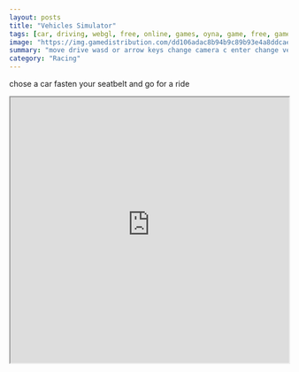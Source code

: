 ```yaml
---
layout: posts
title: "Vehicles Simulator"
tags: [car, driving, webgl, free, online, games, oyna, game, free, games, play, play, games]
image: "https://img.gamedistribution.com/dd106adac8b94b9c89b93e4a8ddcae43-1280x720.jpeg"
summary: "move drive wasd or arrow keys change camera c enter change vehicle v handbrake space bar attach trailer t  free online games oyna game free games play play games"
category: "Racing"
---
```


chose a car fasten your seatbelt and go for a ride

<iframe width="100%" height="480px;" src="https://html5.gamedistribution.com/dd106adac8b94b9c89b93e4a8ddcae43/"></iframe>